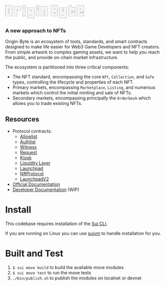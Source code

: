<a href="https://originbyte.io/">
    <h1><img src="./assets/logo.svg" alt="OriginByte" width="50%"></h1>
</a>

<h3>A new approach to NFTs</h3>

Origin-Byte is an ecosystem of tools, standards, and smart contracts designed to make life easier for Web3 Game Developers and NFT creators.
From simple artwork to complex gaming assets, we want to help you reach the public, and provide on-chain market infrastructure.

The ecosystem is partitioned into three critical components:

- The NFT standard, encompassing the core `Nft`, `Collection`, and `Safe` types,
  controlling the lifecycle and properties of each NFT.
- Primary markets, encompassing `Marketplace`, `Listing`, and numerous markets which
  control the initial minting and sale of NFTs.
- Secondary markets, encompassing principally the `Orderbook` which allows you
  to trade existing NFTs.

## Resources

- Protocol contracts:
  - [Allowlist](https://explorer.sui.io/object/0x7e557c2e1d9a0d79b984a371616255216a2ee550d636663dcfc40bcf644394f2)
  - [Authlist](https://explorer.sui.io/object/0x4ba6606d172d4dd3712aee62399ab5943cdcb021f6af22c9b78619ec96bc96a7)
  - [Witness](https://explorer.sui.io/object/0x9474372fc2c97505d1c3eb57cc50cc5d662d53b14ead827c886e713fa23bf252)
  - [Request](https://explorer.sui.io/object/0x2cad959dbdfa85fc82d329f8f1dc90ed0b4793f7ee3ea048f3dbb3faea368c84)
  - [Kiosk](https://explorer.sui.io/object/0x76b14ea4e29c7bd8e16859ca716f9b3a084b848cf2c823e38bc67432be54f7aa)
  - [Liquidity Layer](https://explorer.sui.io/object/0x9d34b9ac3269a8995c66acd08a62bb5b069b31ba48647664f8b1c53fa059b927)
  - [Launchpad](https://explorer.sui.io/object/0xa0a588a75179d51d60e4b8575a3a89322552166840de14d3d3367efd624dc0fc)
  - [NftProtocol](https://explorer.sui.io/object/0x46315c3ed0e748710ad5e5a0ec162265c2c1140752f7a8e6837aa3ad8c5f2e27)
  - [LaunchpadV2](https://explorer.sui.io/object/0x0124347740a76c3e7aa0e84e4f94d7fb525becf4109c11f16cbdd758bcc8657b)
- [Official Documentation](https://docs.originbyte.io/origin-byte/)
- [Developer Documentation](https://origin-byte.github.io/) (WIP)

# Install

This codebase requires installation of the [Sui CLI](https://docs.sui.io/build/install).

If you are running on Linux you can use [suivm](https://github.com/Origin-Byte/suivm) to handle installation for you.

# Built and Test

1. `$ sui move build` to build the available move modules
2. `$ sui move test` to run the move tests
3. `./bin/publish.sh` to publish the modules on localnet or devnet
